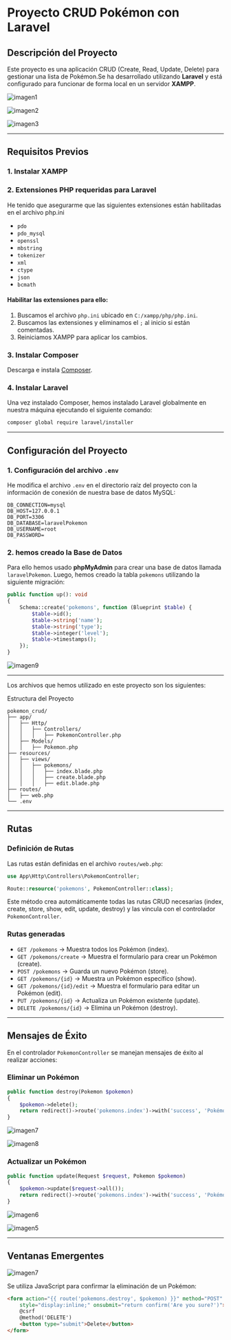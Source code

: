 # Proyecto CRUD Pokémon con Laravel

## Descripción del Proyecto
Este proyecto es una aplicación CRUD (Create, Read, Update, Delete) para gestionar una lista de Pokémon.Se ha desarrollado utilizando **Laravel** y está configurado para funcionar de forma local en un servidor **XAMPP**.

![imagen1](images/1.png)

![imagen2](images/3.png)

![imagen3](images/4.png)

---

## Requisitos Previos

### 1. Instalar XAMPP
### 2. Extensiones PHP requeridas para Laravel
He tenido que asegurarme que las siguientes extensiones están habilitadas en el archivo php.ini

- `pdo`
- `pdo_mysql`
- `openssl`
- `mbstring`
- `tokenizer`
- `xml`
- `ctype`
- `json`
- `bcmath`

#### Habilitar las extensiones para ello:
1. Buscamos el archivo `php.ini` ubicado en `C:/xampp/php/php.ini`.
2. Buscamos las extensiones y eliminamos el `;` al inicio si están comentadas.
3. Reiniciamos XAMPP para aplicar los cambios.

### 3. Instalar Composer
Descarga e instala [Composer](https://getcomposer.org).

### 4. Instalar Laravel
Una vez instalado Composer, hemos instalado Laravel globalmente en nuestra máquina ejecutando el siguiente comando:
```bash
composer global require laravel/installer
```

---

## Configuración del Proyecto

### 1. Configuración del archivo `.env`
He modifica el archivo `.env` en el directorio raíz del proyecto con la información de conexión de nuestra base de datos MySQL:
```env
DB_CONNECTION=mysql
DB_HOST=127.0.0.1
DB_PORT=3306
DB_DATABASE=laravelPokemon
DB_USERNAME=root
DB_PASSWORD= 
```

### 2. hemos creado la Base de Datos
Para ello hemos usado **phpMyAdmin** para crear una base de datos llamada `laravelPokemon`. Luego, hemos creado la tabla `pokemons` utilizando la siguiente migración:
```php
public function up(): void
{
    Schema::create('pokemons', function (Blueprint $table) {
        $table->id();
        $table->string('name');
        $table->string('type');
        $table->integer('level');
        $table->timestamps();
    });
}
```

![imagen9](images/9.png)

---
Los archivos que hemos utilizado en este proyecto son los siguientes:

Estructura del Proyecto

```plaintext
pokemon_crud/
├── app/
│   ├── Http/
│   │   ├── Controllers/
│   │   │   ├── PokemonController.php
│   ├── Models/
│   │   ├── Pokemon.php
├── resources/
│   ├── views/
│   │   ├── pokemons/
│   │   │   ├── index.blade.php
│   │   │   ├── create.blade.php
│   │   │   ├── edit.blade.php
├── routes/
│   ├── web.php
└── .env
```

---

## Rutas

### Definición de Rutas
Las rutas están definidas en el archivo `routes/web.php`:
```php
use App\Http\Controllers\PokemonController;

Route::resource('pokemons', PokemonController::class);
```

Este método crea automáticamente todas las rutas CRUD necesarias (index, create, store, show, edit, update, destroy) y las vincula con el controlador `PokemonController`.

### Rutas generadas
- `GET /pokemons` → Muestra todos los Pokémon (index).
- `GET /pokemons/create` → Muestra el formulario para crear un Pokémon (create).
- `POST /pokemons` → Guarda un nuevo Pokémon (store).
- `GET /pokemons/{id}` → Muestra un Pokémon específico (show).
- `GET /pokemons/{id}/edit` → Muestra el formulario para editar un Pokémon (edit).
- `PUT /pokemons/{id}` → Actualiza un Pokémon existente (update).
- `DELETE /pokemons/{id}` → Elimina un Pokémon (destroy).

---

## Mensajes de Éxito
En el controlador `PokemonController` se manejan mensajes de éxito al realizar acciones:

### Eliminar un Pokémon
```php
public function destroy(Pokemon $pokemon)
{
    $pokemon->delete();
    return redirect()->route('pokemons.index')->with('success', 'Pokémon removed.');
}
```
![imagen7](images/7.png)

![imagen8](images/8.png)

### Actualizar un Pokémon
```php
public function update(Request $request, Pokemon $pokemon)
{
    $pokemon->update($request->all());
    return redirect()->route('pokemons.index')->with('success', 'Pokémon has been updated!');
}
```

![imagen6](images/6.png)

![imagen5](images/5.png)

---

## Ventanas Emergentes

![imagen7](images/7.png)

Se utiliza JavaScript para confirmar la eliminación de un Pokémon:
```html
<form action="{{ route('pokemons.destroy', $pokemon) }}" method="POST"
    style="display:inline;" onsubmit="return confirm('Are you sure?')">
    @csrf
    @method('DELETE')
    <button type="submit">Delete</button>
</form>
```

